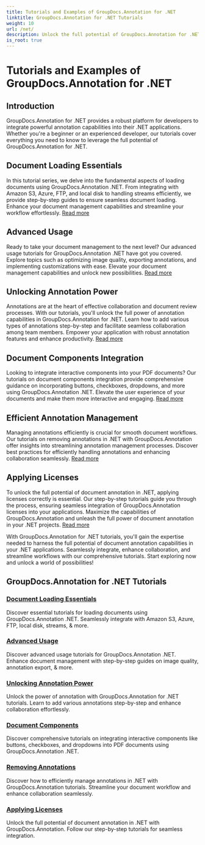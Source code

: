 ```yaml
---
title: Tutorials and Examples of GroupDocs.Annotation for .NET 
linktitle: GroupDocs.Annotation for .NET Tutorials
weight: 10
url: /net/
description: Unlock the full potential of GroupDocs.Annotation for .NET with our tutorials. Seamlessly integrate, enhance collaboration, and streamline workflows.
is_root: true
---
```


# Tutorials and Examples of GroupDocs.Annotation for .NET

## Introduction

GroupDocs.Annotation for .NET provides a robust platform for developers to integrate powerful annotation capabilities into their .NET applications. Whether you're a beginner or an experienced developer, our tutorials cover everything you need to know to leverage the full potential of GroupDocs.Annotation for .NET.

## Document Loading Essentials
In this tutorial series, we delve into the fundamental aspects of loading documents using GroupDocs.Annotation .NET. From integrating with Amazon S3, Azure, FTP, and local disk to handling streams efficiently, we provide step-by-step guides to ensure seamless document loading. Enhance your document management capabilities and streamline your workflow effortlessly. [Read more](./document-loading-essentials/)

## Advanced Usage
Ready to take your document management to the next level? Our advanced usage tutorials for GroupDocs.Annotation .NET have got you covered. Explore topics such as optimizing image quality, exporting annotations, and implementing customizations with ease. Elevate your document management capabilities and unlock new possibilities. [Read more](./advanced-usage/)

## Unlocking Annotation Power
Annotations are at the heart of effective collaboration and document review processes. With our tutorials, you'll unlock the full power of annotation capabilities in GroupDocs.Annotation for .NET. Learn how to add various types of annotations step-by-step and facilitate seamless collaboration among team members. Empower your application with robust annotation features and enhance productivity. [Read more](./unlocking-annotation-power/)

## Document Components Integration
Looking to integrate interactive components into your PDF documents? Our tutorials on document components integration provide comprehensive guidance on incorporating buttons, checkboxes, dropdowns, and more using GroupDocs.Annotation .NET. Elevate the user experience of your documents and make them more interactive and engaging. [Read more](./document-components/)

## Efficient Annotation Management
Managing annotations efficiently is crucial for smooth document workflows. Our tutorials on removing annotations in .NET with GroupDocs.Annotation offer insights into streamlining annotation management processes. Discover best practices for efficiently handling annotations and enhancing collaboration seamlessly. [Read more](./removing-annotations/)

## Applying Licenses
To unlock the full potential of document annotation in .NET, applying licenses correctly is essential. Our step-by-step tutorials guide you through the process, ensuring seamless integration of GroupDocs.Annotation licenses into your applications. Maximize the capabilities of GroupDocs.Annotation and unleash the full power of document annotation in your .NET projects. [Read more](./applying-licenses/)

With GroupDocs.Annotation for .NET tutorials, you'll gain the expertise needed to harness the full potential of document annotation capabilities in your .NET applications. Seamlessly integrate, enhance collaboration, and streamline workflows with our comprehensive tutorials. Start exploring now and unlock a world of possibilities!
## GroupDocs.Annotation for .NET Tutorials
### [Document Loading Essentials](./document-loading-essentials/)
Discover essential tutorials for loading documents using GroupDocs.Annotation .NET. Seamlessly integrate with Amazon S3, Azure, FTP, local disk, streams, & more.
### [Advanced Usage](./advanced-usage/)
Discover advanced usage tutorials for GroupDocs.Annotation .NET. Enhance document management with step-by-step guides on image quality, annotation export, & more.
### [Unlocking Annotation Power](./unlocking-annotation-power/)
Unlock the power of annotation with GroupDocs.Annotation for .NET tutorials. Learn to add various annotations step-by-step and enhance collaboration effortlessly.
### [Document Components](./document-components/)
Discover comprehensive tutorials on integrating interactive components like buttons, checkboxes, and dropdowns into PDF documents using GroupDocs.Annotation .NET.
### [Removing Annotations](./removing-annotations/)
Discover how to efficiently manage annotations in .NET with GroupDocs.Annotation tutorials. Streamline your document workflow and enhance collaboration seamlessly.
### [Applying Licenses](./applying-licenses/)
Unlock the full potential of document annotation in .NET with GroupDocs.Annotation. Follow our step-by-step tutorials for seamless integration.